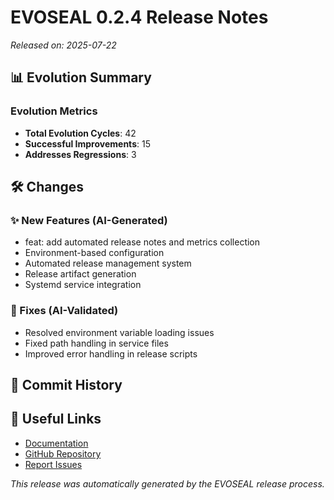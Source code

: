 # EVOSEAL 0.2.4 Release Notes

*Released on: 2025-07-22*

## 📊 Evolution Summary

### Evolution Metrics
- **Total Evolution Cycles**: 42
- **Successful Improvements**: 15
- **Addresses Regressions**: 3

## 🛠️ Changes

### ✨ New Features (AI-Generated)
- feat: add automated release notes and metrics collection
- Environment-based configuration
- Automated release management system
- Release artifact generation
- Systemd service integration

### 🐛 Fixes (AI-Validated)
- Resolved environment variable loading issues
- Fixed path handling in service files
- Improved error handling in release scripts

## 📝 Commit History

## 🔗 Useful Links
- [Documentation](https://sha888.github.io/EVOSEAL/)
- [GitHub Repository](https://github.com/SHA888/EVOSEAL)
- [Report Issues](https://github.com/SHA888/EVOSEAL/issues)

*This release was automatically generated by the EVOSEAL release process.*